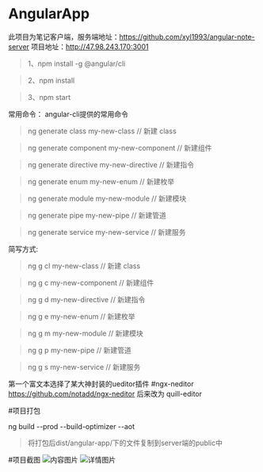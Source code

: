 # AngularApp

此项目为笔记客户端，服务端地址：https://github.com/xyl1993/angular-note-server
项目地址：http://47.98.243.170:3001

>1、npm install -g @angular/cli

>2、npm install

>3、npm start

常用命令：
  angular-cli提供的常用命令

  >ng generate class my-new-class // 新建 class 
  
  >ng generate component my-new-component // 新建组件

  >ng generate directive my-new-directive // 新建指令 

  >ng generate enum my-new-enum // 新建枚举 

  >ng generate module my-new-module // 新建模块 

  >ng generate pipe my-new-pipe // 新建管道 

  >ng generate service my-new-service // 新建服务


  简写方式:

  >ng g cl my-new-class // 新建 class 

  >ng g c my-new-component // 新建组件 

  >ng g d my-new-directive // 新建指令 

  >ng g e my-new-enum // 新建枚举 

  >ng g m my-new-module // 新建模块 

  >ng g p my-new-pipe // 新建管道 

  >ng g s my-new-service // 新建服务

第一个富文本选择了某大神封装的ueditor插件
#ngx-neditor https://github.com/notadd/ngx-neditor
后来改为 quill-editor 

#项目打包 

ng build --prod --build-optimizer --aot

>将打包后dist/angular-app/下的文件复制到server端的public中

#项目截图
![内容图片](http://oq4pg1mfz.bkt.clouddn.com/file-1537175812985.png)
![详情图片](http://oq4pg1mfz.bkt.clouddn.com/file-1537175835896.png)


